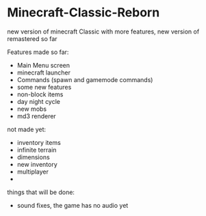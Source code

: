 # Minecraft-Classic-Reborn
new version of minecraft Classic with more features, new version of remastered so far


 Features made so far:
 - Main Menu screen
 - minecraft launcher
 - Commands (spawn and gamemode commands)
 - some new features
 - non-block items
 - day night cycle
 - new mobs
 - md3 renderer

 not made yet:
 - inventory items
 - infinite terrain
 - dimensions
 - new inventory
 - multiplayer
 - 
 things that will be done:
- sound fixes, the game has no audio yet
